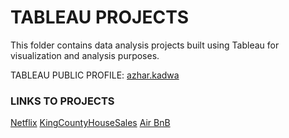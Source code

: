 # TABLEAU PROJECTS

This folder contains data analysis projects built using Tableau for visualization and analysis purposes.

TABLEAU PUBLIC PROFILE: [azhar.kadwa](https://public.tableau.com/app/profile/azhar.kadwa/vizzes)

### LINKS TO PROJECTS
[Netflix](https://public.tableau.com/app/profile/azhar.kadwa/viz/Netflix_17059144263150/Netflix)
[KingCountyHouseSales](https://public.tableau.com/app/profile/azhar.kadwa/viz/KingCountyHouseSales_17043859968630/KingCountyHouseSales)
[Air BnB](https://public.tableau.com/app/profile/azhar.kadwa/viz/AirBnBProject_17029322315580/Dashboard1)
